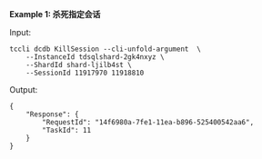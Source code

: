 **Example 1: 杀死指定会话**



Input: 

```
tccli dcdb KillSession --cli-unfold-argument  \
    --InstanceId tdsqlshard-2gk4nxyz \
    --ShardId shard-ljilb4st \
    --SessionId 11917970 11918810
```

Output: 
```
{
    "Response": {
        "RequestId": "14f6980a-7fe1-11ea-b896-525400542aa6",
        "TaskId": 11
    }
}
```

